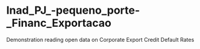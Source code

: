 # Inad_PJ_-pequeno_porte-_Financ_Exportacao
Demonstration reading open data on Corporate Export Credit Default Rates
